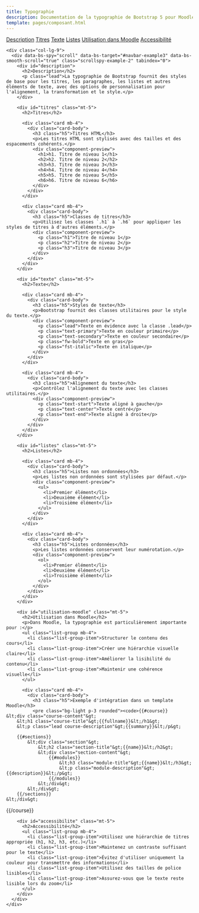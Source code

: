 ```yaml
---
title: Typographie
description: Documentation de la typographie de Bootstrap 5 pour Moodle
template: pages/composant.html
---
```


<div class="container py-4">
  <div class="row">
    <div class="col-lg-3">
      <nav id="navbar-example3" class="h-100 flex-column align-items-stretch pe-4 border-end">
        <nav class="nav nav-pills flex-column">
          <a class="nav-link" href="#description">Description</a>
          <a class="nav-link" href="#titres">Titres</a>
          <a class="nav-link" href="#texte">Texte</a>
          <a class="nav-link" href="#listes">Listes</a>
          <a class="nav-link" href="#utilisation-moodle">Utilisation dans Moodle</a>
          <a class="nav-link" href="#accessibilite">Accessibilité</a>
        </nav>
      </nav>
    </div>

    <div class="col-lg-9">
      <div data-bs-spy="scroll" data-bs-target="#navbar-example3" data-bs-smooth-scroll="true" class="scrollspy-example-2" tabindex="0">
        <div id="description">
          <h2>Description</h2>
          <p class="lead">La typographie de Bootstrap fournit des styles de base pour les titres, les paragraphes, les listes et autres éléments de texte, avec des options de personnalisation pour l'alignement, la transformation et le style.</p>
        </div>

        <div id="titres" class="mt-5">
          <h2>Titres</h2>

          <div class="card mb-4">
            <div class="card-body">
              <h3 class="h5">Titres HTML</h3>
              <p>Les titres HTML sont stylisés avec des tailles et des espacements cohérents.</p>
              <div class="component-preview">
                <h1>h1. Titre de niveau 1</h1>
                <h2>h2. Titre de niveau 2</h2>
                <h3>h3. Titre de niveau 3</h3>
                <h4>h4. Titre de niveau 4</h4>
                <h5>h5. Titre de niveau 5</h5>
                <h6>h6. Titre de niveau 6</h6>
              </div>
            </div>
          </div>

          <div class="card mb-4">
            <div class="card-body">
              <h3 class="h5">Classes de titres</h3>
              <p>Utilisez les classes `.h1` à `.h6` pour appliquer les styles de titres à d'autres éléments.</p>
              <div class="component-preview">
                <p class="h1">Titre de niveau 1</p>
                <p class="h2">Titre de niveau 2</p>
                <p class="h3">Titre de niveau 3</p>
              </div>
            </div>
          </div>
        </div>

        <div id="texte" class="mt-5">
          <h2>Texte</h2>

          <div class="card mb-4">
            <div class="card-body">
              <h3 class="h5">Styles de texte</h3>
              <p>Bootstrap fournit des classes utilitaires pour le style du texte.</p>
              <div class="component-preview">
                <p class="lead">Texte en évidence avec la classe .lead</p>
                <p class="text-primary">Texte en couleur primaire</p>
                <p class="text-secondary">Texte en couleur secondaire</p>
                <p class="fw-bold">Texte en gras</p>
                <p class="fst-italic">Texte en italique</p>
              </div>
            </div>
          </div>

          <div class="card mb-4">
            <div class="card-body">
              <h3 class="h5">Alignement du texte</h3>
              <p>Contrôlez l'alignement du texte avec les classes utilitaires.</p>
              <div class="component-preview">
                <p class="text-start">Texte aligné à gauche</p>
                <p class="text-center">Texte centré</p>
                <p class="text-end">Texte aligné à droite</p>
              </div>
            </div>
          </div>
        </div>

        <div id="listes" class="mt-5">
          <h2>Listes</h2>

          <div class="card mb-4">
            <div class="card-body">
              <h3 class="h5">Listes non ordonnées</h3>
              <p>Les listes non ordonnées sont stylisées par défaut.</p>
              <div class="component-preview">
                <ul>
                  <li>Premier élément</li>
                  <li>Deuxième élément</li>
                  <li>Troisième élément</li>
                </ul>
              </div>
            </div>
          </div>

          <div class="card mb-4">
            <div class="card-body">
              <h3 class="h5">Listes ordonnées</h3>
              <p>Les listes ordonnées conservent leur numérotation.</p>
              <div class="component-preview">
                <ol>
                  <li>Premier élément</li>
                  <li>Deuxième élément</li>
                  <li>Troisième élément</li>
                </ol>
              </div>
            </div>
          </div>
        </div>

        <div id="utilisation-moodle" class="mt-5">
          <h2>Utilisation dans Moodle</h2>
          <p>Dans Moodle, la typographie est particulièrement importante pour :</p>
          <ul class="list-group mb-4">
            <li class="list-group-item">Structurer le contenu des cours</li>
            <li class="list-group-item">Créer une hiérarchie visuelle claire</li>
            <li class="list-group-item">Améliorer la lisibilité du contenu</li>
            <li class="list-group-item">Maintenir une cohérence visuelle</li>
          </ul>

          <div class="card mb-4">
            <div class="card-body">
              <h3 class="h5">Exemple d'intégration dans un template Moodle</h3>
              <pre class="bg-light p-3 rounded"><code>{{#course}}
    &lt;div class="course-content"&gt;
        &lt;h1 class="course-title"&gt;{{fullname}}&lt;/h1&gt;
        &lt;p class="lead course-description"&gt;{{summary}}&lt;/p&gt;

        {{#sections}}
            &lt;div class="section"&gt;
                &lt;h2 class="section-title"&gt;{{name}}&lt;/h2&gt;
                &lt;div class="section-content"&gt;
                    {{#modules}}
                        &lt;h3 class="module-title"&gt;{{name}}&lt;/h3&gt;
                        &lt;p class="module-description"&gt;{{description}}&lt;/p&gt;
                    {{/modules}}
                &lt;/div&gt;
            &lt;/div&gt;
        {{/sections}}
    &lt;/div&gt;
{{/course}}</code></pre>
            </div>
          </div>
        </div>

        <div id="accessibilite" class="mt-5">
          <h2>Accessibilité</h2>
          <ul class="list-group mb-4">
            <li class="list-group-item">Utilisez une hiérarchie de titres appropriée (h1, h2, h3, etc.)</li>
            <li class="list-group-item">Maintenez un contraste suffisant pour le texte</li>
            <li class="list-group-item">Évitez d'utiliser uniquement la couleur pour transmettre des informations</li>
            <li class="list-group-item">Utilisez des tailles de police lisibles</li>
            <li class="list-group-item">Assurez-vous que le texte reste lisible lors du zoom</li>
          </ul>
        </div>
      </div>
    </div>
  </div>
</div>